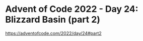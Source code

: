 # Advent of Code 2022 - Day 24: Blizzard Basin (part 2)

<https://adventofcode.com/2022/day/24#part2>
